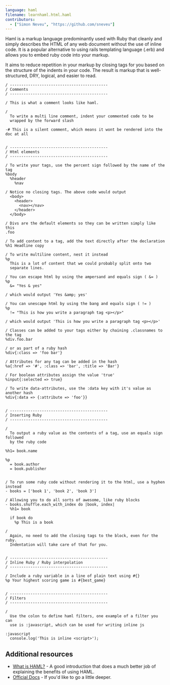 ```yaml
---
language: haml
filename: learnhaml.html.haml
contributors:
  - ["Simon Neveu", "https://github.com/sneveu"]
---
```


Haml is a markup language predominantly used with Ruby that cleanly 
and simply describes the HTML of any web document without the use of
inline code. It is a popular alternative to using rails templating 
language (.erb) and allows you to embed ruby code into your markup.

It aims to reduce repetition in your markup by closing tags for you
based on the structure of the indents in your code. The result is
markup that is well-structured, DRY, logical, and easier to read.


```haml
/ -------------------------------------------
/ Comments
/ -------------------------------------------

/ This is what a comment looks like haml.

/
  To write a multi line comment, indent your commented code to be
  wrapped by the forward slash

-# This is a silent comment, which means it wont be rendered into the doc at all


/ -------------------------------------------
/ Html elements
/ -------------------------------------------

/ To write your tags, use the percent sign followed by the name of the tag
%body
  %header
    %nav

/ Notice no closing tags. The above code would output
  <body>
    <header>
      <nav></nav>
    </header>
  </body>

/ Divs are the default elements so they can be written simply like this
.foo

/ To add content to a tag, add the text directly after the declaration
%h1 Headline copy

/ To write multiline content, nest it instead
%p 
  This is a lot of content that we could probably split onto two
  separate lines.

/ You can escape html by using the ampersand and equals sign ( &= )
%p
  &= "Yes & yes"

/ which would output 'Yes &amp; yes'

/ You can unescape html by using the bang and equals sign ( != )
%p
  != "This is how you write a paragraph tag <p></p>"

/ which would output 'This is how you write a paragraph tag <p></p>'

/ Classes can be added to your tags either by chaining .classnames to the tag
%div.foo.bar

/ or as part of a ruby hash
%div{:class => 'foo bar'}

/ Attributes for any tag can be added in the hash
%a{:href => '#', :class => 'bar', :title => 'Bar'}

/ For boolean attributes assign the value 'true'
%input{:selected => true}

/ To write data-attributes, use the :data key with it's value as another hash
%div{:data => {:attribute => 'foo'}}


/ -------------------------------------------
/ Inserting Ruby
/ -------------------------------------------

/ 
  To output a ruby value as the contents of a tag, use an equals sign followed
  by the ruby code

%h1= book.name

%p
  = book.author
  = book.publisher


/ To run some ruby code without rendering it to the html, use a hyphen instead
- books = ['book 1', 'book 2', 'book 3']

/ Allowing you to do all sorts of awesome, like ruby blocks
- books.shuffle.each_with_index do |book, index|
  %h1= book

  if book do
    %p This is a book

/
  Again, no need to add the closing tags to the block, even for the ruby.
  Indentation will take care of that for you.


/ -------------------------------------------
/ Inline Ruby / Ruby interpolation
/ -------------------------------------------

/ Include a ruby variable in a line of plain text using #{}
%p Your highest scoring game is #{best_game}


/ -------------------------------------------
/ Filters
/ -------------------------------------------

/
  Use the colon to define haml filters, one example of a filter you can 
  use is :javascript, which can be used for writing inline js

:javascript
  console.log('This is inline <script>');

```

## Additional resources

- [What is HAML?](http://haml.info/) - A good introduction that does a much better job of explaining the benefits of using HAML.
- [Official Docs](http://www.ruby-doc.org/core-2.1.1/) - If you'd like to go a little deeper.
